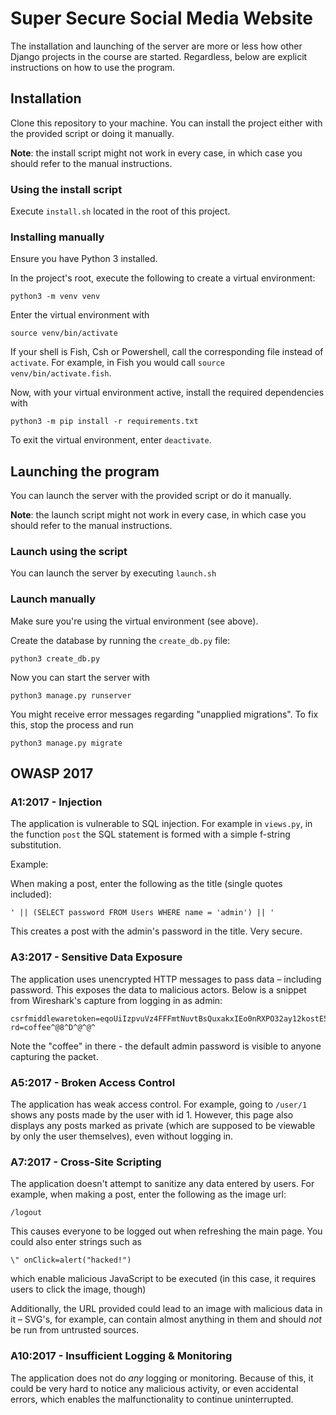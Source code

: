 # Super Secure Social Media Website

The installation and launching of the server are more or less how other Django projects in the course are started. Regardless, below are explicit instructions on how to use the program.

## Installation

Clone this repository to your machine. You can install the project either with the provided script or doing it manually.

**Note**: the install script might not work in every case, in which case you should refer to the manual instructions.

### Using the install script 

Execute `install.sh` located in the root of this project.

### Installing manually

Ensure you have Python 3 installed.

In the project's root, execute the following to create a virtual environment: 

`python3 -m venv venv`

Enter the virtual environment with

`source venv/bin/activate`

If your shell is Fish, Csh or Powershell, call the corresponding file instead of `activate`. For example, in Fish you would call `source venv/bin/activate.fish`.

Now, with your virtual environment active, install the required dependencies with

`python3 -m pip install -r requirements.txt`

To exit the virtual environment, enter `deactivate`.

## Launching the program

You can launch the server with the provided script or do it manually.

**Note**: the launch script might not work in every case, in which case you should refer to the manual instructions.

### Launch using the script 

You can launch the server by executing `launch.sh`

### Launch manually

Make sure you're using the virtual environment (see above).

Create the database by running the `create_db.py` file:

`python3 create_db.py`

Now you can start the server with 

`python3 manage.py runserver`

You might receive error messages regarding "unapplied migrations". To fix this, stop the process and run 

`python3 manage.py migrate`

## OWASP 2017

### A1:2017 - Injection

The application is vulnerable to SQL injection. For example in `views.py`, in the function `post` the SQL statement is formed with a simple f-string substitution.

Example:

When making a post, enter the following as the title (single quotes included):

`' || (SELECT password FROM Users WHERE name = 'admin') || '`

This creates a post with the admin's password in the title. Very secure.

### A3:2017 - Sensitive Data Exposure

The application uses unencrypted HTTP messages to pass data – including password. This exposes the data to malicious actors. Below is a snippet from Wireshark's capture from logging in as admin:

```
csrfmiddlewaretoken=eqoUiIzpvuVz4FFFmtNuvtBsQuxakxIEo0nRXPO32ay12kostE59VTQvfTPCa1wF&username=admin&passwo
rd=coffee^@8^D^@^@^
```

Note the "coffee" in there - the default admin password is visible to anyone capturing the packet.

### A5:2017 - Broken Access Control

The application has weak access control. For example, going to `/user/1` shows any posts made by the user with id 1. However, this page also displays any posts marked as private (which are supposed to be viewable by only the user themselves), even without logging in.

### A7:2017 - Cross-Site Scripting

The application doesn't attempt to sanitize any data entered by users. For example, when making a post, enter the following as the image url:

`/logout`

This causes everyone to be logged out when refreshing the main page. You could also enter strings such as 

`\" onClick=alert("hacked!")`

which enable malicious JavaScript to be executed (in this case, it requires users to click the image, though)

Additionally, the URL provided could lead to an image with malicious data in it – SVG's, for example, can contain almost anything in them and should *not* be run from untrusted sources.

### A10:2017 - Insufficient Logging & Monitoring

The application does not do *any* logging or monitoring. Because of this, it could be very hard to notice any malicious activity, or even accidental errors, which enables the malfunctionality to continue uninterrupted.
